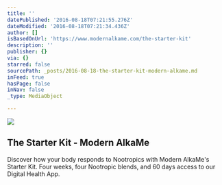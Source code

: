```yaml
---
title: ''
datePublished: '2016-08-18T07:21:55.276Z'
dateModified: '2016-08-18T07:21:34.436Z'
author: []
isBasedOnUrl: 'https://www.modernalkame.com/the-starter-kit'
description: ''
publisher: {}
via: {}
starred: false
sourcePath: _posts/2016-08-18-the-starter-kit-modern-alkame.md
inFeed: true
hasPage: false
inNav: false
_type: MediaObject

---
```

![](https://the-grid-user-content.s3-us-west-2.amazonaws.com/7a40af49-12a9-470f-b539-148b672602a8.jpg)

<article style=""><h1>The Starter Kit - Modern AlkaMe</h1><p>Discover how your body responds to Nootropics with Modern AlkaMe's Starter Kit. Four weeks, four Nootropic blends, and 60 days access to our Digital Health App.</p></article>